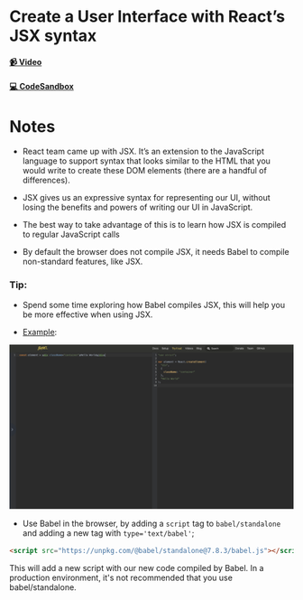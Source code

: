 # Create a User Interface with React’s JSX syntax

#### [📹 Video]()

#### [💻 CodeSandbox](https://codesandbox.io/s/github/kentcdodds/beginners-guide-to-react/tree/codesandbox/03-jsx?from-embed)

# Notes

- React team came up with JSX. It’s an extension to the JavaScript language to support syntax that looks similar to the HTML that you would write to create these DOM elements (there are a handful of differences).
- JSX gives us an expressive syntax for representing our UI, without losing the benefits and powers of writing our UI in JavaScript.
- The best way to take advantage of this is to learn how JSX is compiled to regular JavaScript calls

- By default the browser does not compile JSX, it needs Babel to compile non-standard features, like JSX.

### Tip:

- Spend some time exploring how Babel compiles JSX, this will help you be more effective when using JSX.

- [Example](https://babeljs.io/repl#?browsers=&build=&builtIns=false&spec=false&loose=false&code_lz=ATDGHsDsGcBdgKYBsEFsGXgXmAHgCYCWAbmEgIbTQBy56WARBJuYZAgE4MB8AEsknDAA6uA5J8uAPRFi3IA&debug=false&forceAllTransforms=false&shippedProposals=false&circleciRepo=&evaluate=false&fileSize=false&timeTravel=false&sourceType=module&lineWrap=false&presets=es2015%2Creact%2Cstage-2&prettier=true&targets=&version=7.8.7&externalPlugins=):

![](./images/babel.png)

- Use Babel in the browser, by adding a `script` tag to `babel/standalone` and adding a new tag with `type='text/babel'`;

```html
<script src="https://unpkg.com/@babel/standalone@7.8.3/babel.js"></script>
```

This will add a new script with our new code compiled by Babel. In a production environment, it's not recommended that you use babel/standalone.
